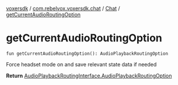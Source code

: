 [voxersdk](../../index.md) / [com.rebelvox.voxersdk.chat](../index.md) / [Chat](index.md) / [getCurrentAudioRoutingOption](./get-current-audio-routing-option.md)

# getCurrentAudioRoutingOption

`fun getCurrentAudioRoutingOption(): AudioPlaybackRoutingOption`

Force headset mode on and save relevant state data if needed

**Return**
[AudioPlaybackRoutingInterface.AudioPlaybackRoutingOption](#)


